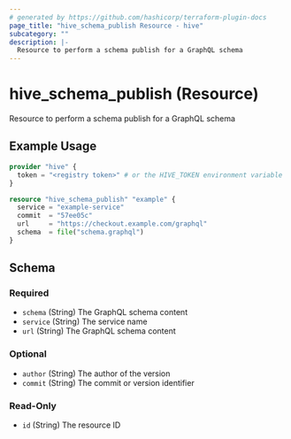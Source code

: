 ```yaml
---
# generated by https://github.com/hashicorp/terraform-plugin-docs
page_title: "hive_schema_publish Resource - hive"
subcategory: ""
description: |-
  Resource to perform a schema publish for a GraphQL schema
---
```


# hive_schema_publish (Resource)

Resource to perform a schema publish for a GraphQL schema

## Example Usage

```terraform
provider "hive" {
  token = "<registry token>" # or the HIVE_TOKEN environment variable
}

resource "hive_schema_publish" "example" {
  service = "example-service"
  commit  = "57ee05c"
  url     = "https://checkout.example.com/graphql"
  schema  = file("schema.graphql")
}
```

<!-- schema generated by tfplugindocs -->
## Schema

### Required

- `schema` (String) The GraphQL schema content
- `service` (String) The service name
- `url` (String) The GraphQL schema content

### Optional

- `author` (String) The author of the version
- `commit` (String) The commit or version identifier

### Read-Only

- `id` (String) The resource ID
